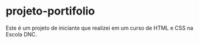 # projeto-portifolio
Este é um projeto de iniciante que realizei em um curso de HTML e CSS na Escola DNC.
